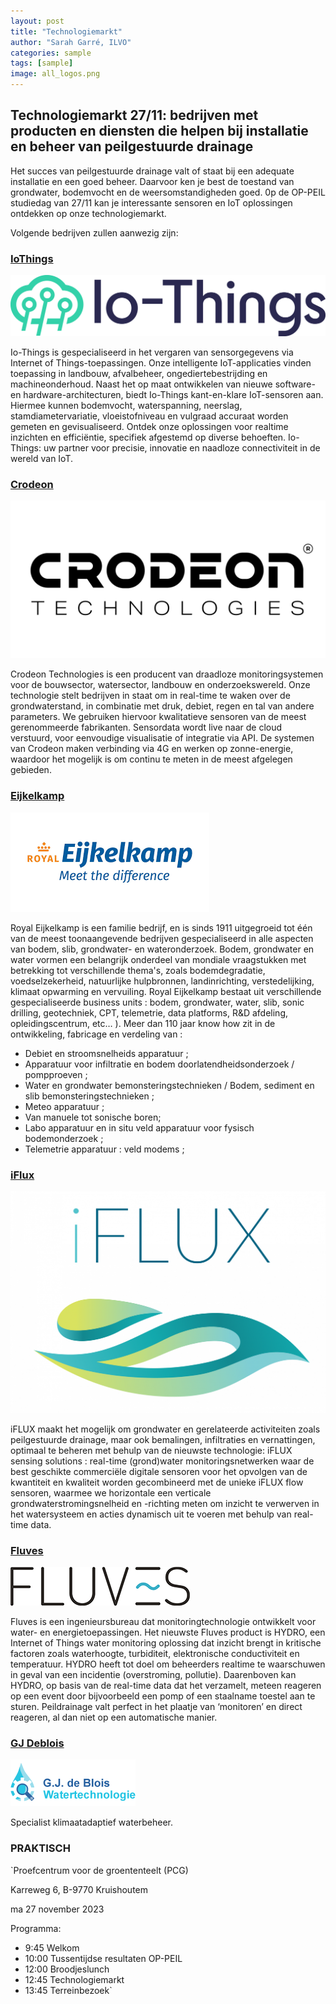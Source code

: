 ```yaml
---
layout: post
title: "Technologiemarkt"
author: "Sarah Garré, ILVO"
categories: sample
tags: [sample]
image: all_logos.png
---
```


## Technologiemarkt 27/11: bedrijven met producten en diensten die helpen bij installatie en beheer van peilgestuurde drainage

Het succes van peilgestuurde drainage valt of staat bij een adequate installatie en een goed
beheer. Daarvoor ken je best de toestand van grondwater, bodemvocht en de weersomstandigheden
goed. 0p de OP-PEIL studiedag van 27/11 kan je interessante sensoren en IoT oplossingen ontdekken op onze technologiemarkt.

Volgende bedrijven zullen aanwezig zijn:

### [IoThings](https://www.io-things.eu/) 

![logo_iothings.png](./assets/img/logo_iothings.png)  

Io-Things is gespecialiseerd in het vergaren van sensorgegevens via Internet of Things-toepassingen. 
Onze intelligente IoT-applicaties vinden toepassing in landbouw, afvalbeheer, ongediertebestrijding en machineonderhoud. 
Naast het op maat ontwikkelen van nieuwe software- en hardware-architecturen, biedt Io-Things kant-en-klare IoT-sensoren aan. 
Hiermee kunnen bodemvocht, waterspanning, neerslag, stamdiametervariatie, vloeistofniveau en vulgraad accuraat worden 
gemeten en gevisualiseerd. Ontdek onze oplossingen voor realtime inzichten en efficiëntie, specifiek afgestemd op diverse 
behoeften. Io-Things: uw partner voor precisie, innovatie en naadloze connectiviteit in de wereld van IoT.

### [Crodeon ](https://www.crodeon.com/)
![logo crodeon](./assets/img/logocrodeon.png)  

Crodeon Technologies is een producent van draadloze monitoringsystemen voor de bouwsector, watersector, 
landbouw en onderzoekswereld. Onze technologie stelt bedrijven in staat om in real-time te waken over de grondwaterstand, 
in combinatie met druk, debiet, regen en tal van andere parameters. We gebruiken hiervoor kwalitatieve sensoren van de 
meest gerenommeerde fabrikanten. Sensordata wordt live naar de cloud verstuurd, voor eenvoudige visualisatie of integratie via API. 
De systemen van Crodeon maken verbinding via 4G en werken op zonne-energie, waardoor het mogelijk is om continu te meten 
in de meest afgelegen gebieden.

### [Eijkelkamp ](https://www.royaleijkelkamp.com/nl/)
![logo_eijkelkamp.png](./assets/img/logo_eijkelkamp.png)  

Royal Eijkelkamp is een familie bedrijf, en is sinds 1911 uitgegroeid tot één van de meest toonaangevende bedrijven 
gespecialiseerd in alle aspecten van bodem, slib, grondwater- en wateronderzoek.
Bodem, grondwater en water vormen een belangrijk onderdeel van mondiale vraagstukken met betrekking tot verschillende thema's, 
zoals bodemdegradatie, voedselzekerheid, natuurlijke hulpbronnen, landinrichting, verstedelijking, klimaat opwarming en vervuiling.
Royal Eijkelkamp bestaat uit verschillende gespecialiseerde business units : bodem, grondwater, water, slib, sonic drilling, 
geotechniek, CPT, telemetrie, data platforms, R&D afdeling, opleidingscentrum,  etc… ).
Meer dan 110 jaar know how zit in de ontwikkeling, fabricage en verdeling van :
- Debiet en stroomsnelheids apparatuur ;
- Apparatuur voor infiltratie en bodem doorlatendheidsonderzoek / pompproeven ;
- Water en grondwater bemonsteringstechnieken /  Bodem, sediment en slib bemonsteringstechnieken ;
- Meteo apparatuur ;
- Van manuele tot sonische boren;
- Labo apparatuur en in situ veld apparatuur voor fysisch bodemonderzoek ;
- Telemetrie apparatuur : veld modems ;  

### [iFlux](https://iflux.be/)
![logo_iflux.png](./assets/img/logo_iflux.png)  

iFLUX maakt het mogelijk om grondwater en gerelateerde activiteiten zoals peilgestuurde drainage, maar ook bemalingen,
infiltraties en vernattingen, optimaal te beheren met behulp van de nieuwste technologie: iFLUX sensing solutions : 
real-time (grond)water monitoringsnetwerken waar de best geschikte commerciële digitale sensoren voor het opvolgen van 
de kwantiteit en kwaliteit worden gecombineerd met de unieke iFLUX flow sensoren, waarmee we horizontale een verticale 
grondwaterstromingsnelheid en -richting meten om inzicht te verwerven in het watersysteem en acties dynamisch uit te 
voeren met behulp van real-time data.   

### [Fluves](https://www.fluves.com/)
![Logo Fluves](./assets/img/logo-fluves.png)  

Fluves is een ingenieursbureau dat monitoringtechnologie ontwikkelt voor water- en energietoepassingen. Het nieuwste Fluves 
product is HYDRO, een Internet of Things water monitoring oplossing dat inzicht brengt in kritische factoren zoals waterhoogte, 
turbiditeit, elektronische conductiviteit en temperatuur. HYDRO heeft tot doel om beheerders realtime te waarschuwen in 
geval van een incidentie (overstroming, pollutie). Daarenboven kan HYDRO, op basis van de real-time data dat het verzamelt, 
meteen reageren op een event door bijvoorbeeld een pomp of een staalname toestel aan te sturen. Peildrainage valt perfect 
in het plaatje van ‘monitoren’ en direct reageren, al dan niet op een automatische manier.  

### [GJ Deblois](gjdeblois.eu)
![Logo GJdeBlois](./assets/img/Logo_GJdeBlois.png) 

Specialist klimaatadaptief waterbeheer.


### PRAKTISCH

`Proefcentrum voor de groententeelt (PCG)

Karreweg 6, B-9770 Kruishoutem

ma 27 november 2023

Programma:
- 9:45 Welkom
- 10:00 Tussentijdse resultaten OP-PEIL
- 12:00 Broodjeslunch
- 12:45 Technologiemarkt
- 13:45 Terreinbezoek`

